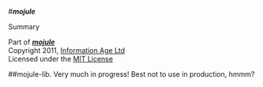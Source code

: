 #***mojule***  

Summary

Part of [***mojule***][0]  
Copyright 2011, [Information Age Ltd][1]  
Licensed under the [MIT License][2]

##mojule-lib. Very much in progress! Best not to use in production, hmmm?

[0]: http://mojule.co.nz/    
[1]: http://informationage.co.nz/
[2]: http://www.opensource.org/licenses/mit-license.php
